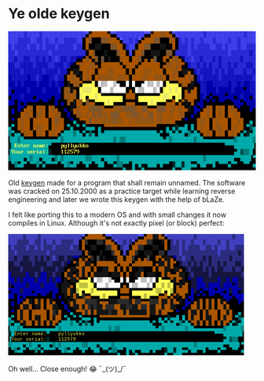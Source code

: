 Ye olde keygen
==============

![Keygen in DOS](keygen-2-2.png)

Old [keygen](https://en.wikipedia.org/wiki/Keygen) made for a program that shall remain unnamed. The software was cracked on 25.10.2000 as a practice target while learning reverse engineering and later we wrote this keygen with the help of bLaZe.

I felt like porting this to a modern OS and with small changes it now compiles in Linux. Although it's not exactly pixel (or block) perfect:

![Keygen in Linux](new-1.png)

Oh well... Close enough! 😂 ¯\_(ツ)_/¯
